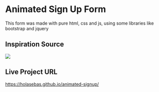 # Animated Sign Up Form

This form was made with pure html, css and js, using some libraries like bootstrap and jquery 

## Inspiration Source
![](http://i2.wp.com/www.ux-republic.com/wp-content/uploads/2016/11/untitled-1.gif?zoom=2&resize=400,300)


## Live Project URL 

https://holasebas.github.io/animated-signup/
